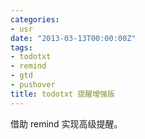 ```yaml
---
categories:
- usr
date: "2013-03-13T00:00:00Z"
tags:
- todotxt
- remind
- gtd
- pushover
title: todotxt 提醒增强版
---
```


借助 remind 实现高级提醒。

<script src="https://gist.github.com/s5unty/5129348.js"></script>
